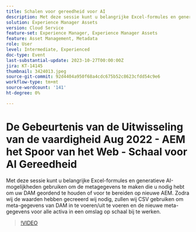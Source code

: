 ```yaml
---
title: Schalen voor gereedheid voor AI
description: Met deze sessie kunt u belangrijke Excel-formules en generatieve AI-mogelijkheden gebruiken om de metagegevens te maken die u nodig hebt om uw DAM geordend te houden of voor te bereiden op nieuwe AEM. Zodra wij de waarden hebben gecreeerd wij nodig, zullen wij CSV gebruiken om meta-gegevens van DAM in te voeren/uit te voeren en de nieuwe meta-gegevens voor alle activa in een omslag op schaal bij te werken.
solution: Experience Manager Assets
version: Cloud Service
feature-set: Experience Manager, Experience Manager Assets
feature: Asset Management, Metadata
role: User
level: Intermediate, Experienced
doc-type: Event
last-substantial-update: 2023-10-27T00:00:00Z
jira: KT-14145
thumbnail: 3424013.jpeg
source-git-commit: 92d4404a950f68a4cdc675b52c8623cfdd54c9e6
workflow-type: tm+mt
source-wordcount: '141'
ht-degree: 0%

---
```



# De Gebeurtenis van de Uitwisseling van de vaardigheid Aug 2022 - AEM het Spoor van het Web - Schaal voor AI Gereedheid

Met deze sessie kunt u belangrijke Excel-formules en generatieve AI-mogelijkheden gebruiken om de metagegevens te maken die u nodig hebt om uw DAM geordend te houden of voor te bereiden op nieuwe AEM. Zodra wij de waarden hebben gecreeerd wij nodig, zullen wij CSV gebruiken om meta-gegevens van DAM in te voeren/uit te voeren en de nieuwe meta-gegevens voor alle activa in een omslag op schaal bij te werken.

>[!VIDEO](https://video.tv.adobe.com/v/3424013/?learn=on)